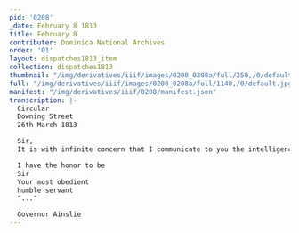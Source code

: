 ```yaml
---
pid: '0208'
_date: February 8 1813
title: February 8
contributer: Dominica National Archives
order: '01'
layout: dispatches1813_item
collection: dispatches1813
thumbnail: "/img/derivatives/iiif/images/0208_0208a/full/250,/0/default.jpg"
full: "/img/derivatives/iiif/images/0208_0208a/full/1140,/0/default.jpg"
manifest: "/img/derivatives/iiif/0208/manifest.json"
transcription: |-
  Circular
  Downing Street
  26th March 1813

  Sir,
  It is with infinite concern that I communicate to you the intelligence of the "..." of the Royal Highness The Dutchess of Brunswick which melancholy "..."last between nine and ten o' clock in the evening to the great "..." of the Royal family.

  I have the honor to be
  Sir
  Your most obedient
  humble servant
  "..."

  Governor Ainslie
---
```


